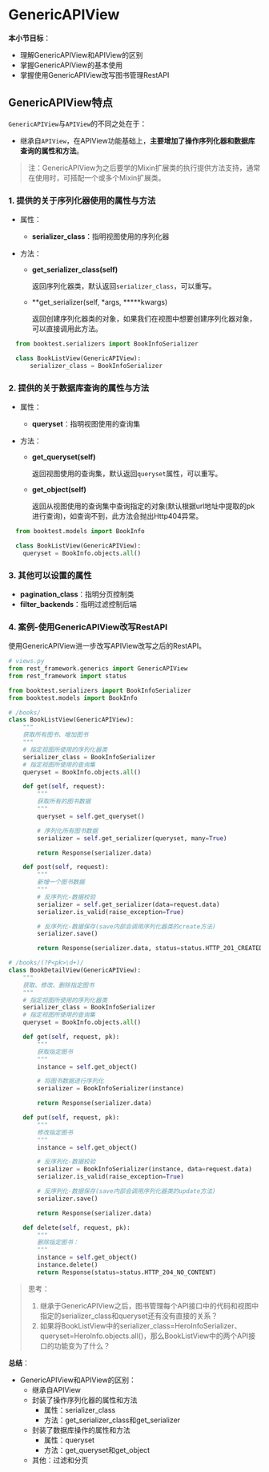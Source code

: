 # GenericAPIView

**本小节目标**：
* 理解GenericAPIView和APIView的区别
* 掌握GenericAPIView的基本使用
* 掌握使用GenericAPIView改写图书管理RestAPI

## GenericAPIView特点

`GenericAPIView`与`APIView`的不同之处在于：
* 继承自`APIView`，在APIView功能基础上，**主要增加了操作序列化器和数据库查询的属性和方法**。

> 注：GenericAPIView为之后要学的Mixin扩展类的执行提供方法支持，通常在使用时，可搭配一个或多个Mixin扩展类。

### 1. 提供的关于序列化器使用的属性与方法

* 属性：

  * **serializer_class**：指明视图使用的序列化器

* 方法：

  * **get_serializer_class(self)**   

    返回序列化器类，默认返回`serializer_class`，可以重写。

  * **get_serializer(self, *args, *****kwargs)

    返回创建序列化器类的对象，如果我们在视图中想要创建序列化器对象，可以直接调用此方法。

```python
  from booktest.serializers import BookInfoSerializer

  class BookListView(GenericAPIView):
      serializer_class = BookInfoSerializer
```

### 2. 提供的关于数据库查询的属性与方法

* 属性：

  * **queryset**：指明视图使用的查询集

* 方法：

  * **get_queryset(self)**

    返回视图使用的查询集，默认返回`queryset`属性，可以重写。

  * **get_object(self)**

    返回从视图使用的查询集中查询指定的对象(默认根据url地址中提取的pk进行查询)，如查询不到，此方法会抛出Http404异常。

```python
  from booktest.models import BookInfo

  class BookListView(GenericAPIView):
    queryset = BookInfo.objects.all()
```

### 3. 其他可以设置的属性

* **pagination_class**：指明分页控制类
* **filter_backends**：指明过滤控制后端

### 4. 案例-使用GenericAPIView改写RestAPI

使用GenericAPIView进一步改写APIView改写之后的RestAPI。

```python
# views.py
from rest_framework.generics import GenericAPIView
from rest_framework import status

from booktest.serializers import BookInfoSerializer
from booktest.models import BookInfo

# /books/
class BookListView(GenericAPIView):
    """
    获取所有图书、增加图书
    """
    # 指定视图所使用的序列化器类
    serializer_class = BookInfoSerializer
    # 指定视图所使用的查询集
    queryset = BookInfo.objects.all()

    def get(self, request):
        """
        获取所有的图书数据
        """
        queryset = self.get_queryset()

        # 序列化所有图书数据
        serializer = self.get_serializer(queryset, many=True)

        return Response(serializer.data)

    def post(self, request):
        """
        新增一个图书数据
        """
        # 反序列化-数据校验
        serializer = self.get_serializer(data=request.data)
        serializer.is_valid(raise_exception=True)

        # 反序列化-数据保存(save内部会调用序列化器类的create方法)
        serializer.save()

        return Response(serializer.data, status=status.HTTP_201_CREATED)

# /books/(?P<pk>\d+)/
class BookDetailView(GenericAPIView):
    """
    获取、修改、删除指定图书
    """
    # 指定视图所使用的序列化器类
    serializer_class = BookInfoSerializer
    # 指定视图所使用的查询集
    queryset = BookInfo.objects.all()

    def get(self, request, pk):
        """
        获取指定图书
        """
        instance = self.get_object()

        # 将图书数据进行序列化
        serializer = BookInfoSerializer(instance)

        return Response(serializer.data)

    def put(self, request, pk):
        """
        修改指定图书
        """
        instance = self.get_object()

        # 反序列化-数据校验
        serializer = BookInfoSerializer(instance, data=request.data)
        serializer.is_valid(raise_exception=True)

        # 反序列化-数据保存(save内部会调用序列化器类的update方法)
        serializer.save()

        return Response(serializer.data)

    def delete(self, request, pk):
        """
        删除指定图书：
        """
        instance = self.get_object()
        instance.delete()
        return Response(status=status.HTTP_204_NO_CONTENT)
```

> 思考：
> 1. 继承于GenericAPIView之后，图书管理每个API接口中的代码和视图中指定的serializer_class和queryset还有没有直接的关系？
> 2. 如果将BookListView中的serializer_class=HeroInfoSerializer、queryset=HeroInfo.objects.all()，那么BookListView中的两个API接口的功能变为了什么？

**总结**：
* GenericAPIView和APIView的区别：
  * 继承自APIView
  * 封装了操作序列化器的属性和方法
    * 属性：serializer_class
    * 方法：get_serializer_class和get_serializer
  * 封装了数据库操作的属性和方法
    * 属性：queryset
    * 方法：get_queryset和get_object
  * 其他：过滤和分页
